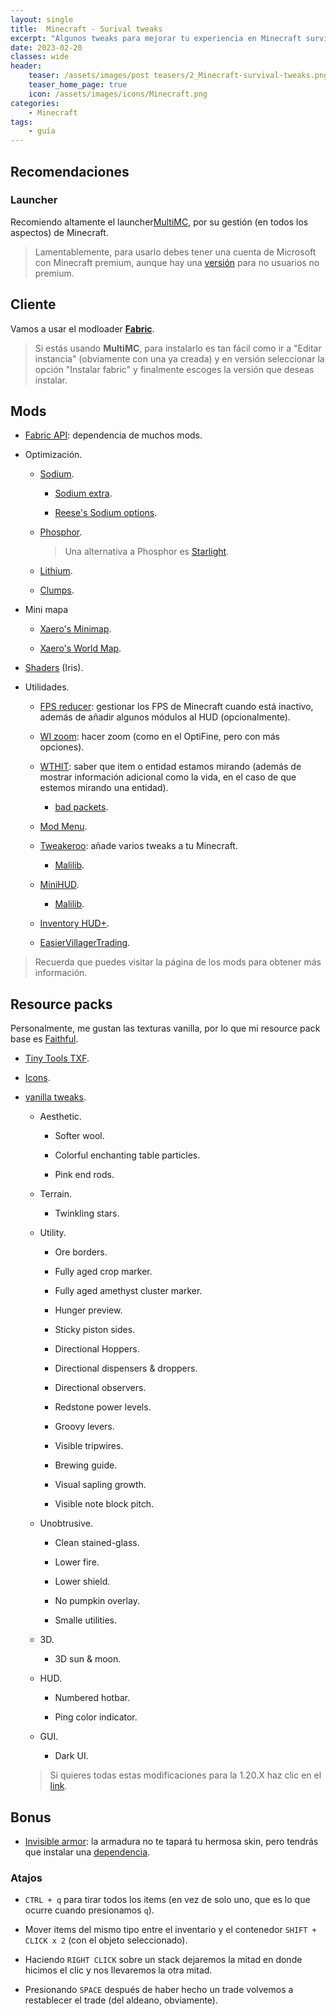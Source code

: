 ```yaml
---
layout: single
title:  Minecraft - Surival tweaks
excerpt: "Algunos tweaks para mejorar tu experiencia en Minecraft survival."
date: 2023-02-20
classes: wide
header:
    teaser: /assets/images/post teasers/2_Minecraft-survival-tweaks.png
    teaser_home_page: true
    icon: /assets/images/icons/Minecraft.png
categories:
    - Minecraft
tags:
    - guía
---
```


## Recomendaciones

### Launcher

Recomiendo altamente el launcher[MultiMC](https://multimc.org), por su gestión (en todos los aspectos) de Minecraft.

> Lamentablemente, para usarlo debes tener una cuenta de Microsoft con Minecraft premium, aunque hay una [versión](https://github.com/UltimMC/Launcher) para no usuarios no premium.

## Cliente

Vamos a usar el modloader [**Fabric**](https://fabricmc.net).

> Si estás usando **MultiMC**, para instalarlo es tan fácil como ir a "Editar instancia" (obviamente con una ya creada) y en versión seleccionar la opción "Instalar fabric" y finalmente escoges la versión que deseas instalar.

## Mods

- [Fabric API](https://www.curseforge.com/minecraft/mc-mods/fabric-api): dependencia de muchos mods.

- Optimización.

	- [Sodium](https://modrinth.com/mod/sodium).

		- [Sodium extra](https://modrinth.com/mod/sodium-extra).

		- [Reese's Sodium options](https://modrinth.com/mod/reeses-sodium-options).

	- [Phosphor](https://www.curseforge.com/minecraft/mc-mods/phosphor).

		> Una alternativa a Phosphor es [Starlight](https://www.curseforge.com/minecraft/mc-mods/starlight).

	- [Lithium](https://modrinth.com/mod/lithium).

	- [Clumps](https://www.curseforge.com/minecraft/mc-mods/clumps).

- Mini mapa

	- [Xaero's Minimap](https://www.curseforge.com/minecraft/mc-mods/xaeros-minimap).

	- [Xaero's World Map](https://www.curseforge.com/minecraft/mc-mods/xaeros-world-map).

- [Shaders](https://www.curseforge.com/minecraft/mc-mods/irisshaders) (Iris).

- Utilidades.

	- [FPS reducer](https://www.curseforge.com/minecraft/mc-mods/fps-reducer): gestionar los FPS de Minecraft cuando está inactivo, además de añadir algunos módulos al HUD (opcionalmente).

	- [WI zoom](https://www.curseforge.com/minecraft/mc-mods/wi-zoom): hacer zoom (como en el OptiFine, pero con más opciones).

	- [WTHIT](https://www.curseforge.com/minecraft/mc-mods/wthit): saber que item o entidad estamos mirando (además de mostrar información adicional como la vida, en el caso de que estemos mirando una entidad).

		- [bad packets](https://www.curseforge.com/minecraft/mc-mods/badpackets).

	- [Mod Menu](https://modrinth.com/mod/modmenu).

	- [Tweakeroo](https://www.curseforge.com/minecraft/mc-mods/tweakeroo): añade varios tweaks a tu Minecraft.

		- [Malilib](https://www.curseforge.com/minecraft/mc-mods/malilib).

	- [MiniHUD](https://www.curseforge.com/minecraft/mc-mods/minihud).

		- [Malilib](https://www.curseforge.com/minecraft/mc-mods/malilib).

	- [Inventory HUD+](https://www.curseforge.com/minecraft/mc-mods/inventory-hud-forge).

	- [EasierVillagerTrading](https://beta.curseforge.com/minecraft/mc-mods/easiervillagertrading).

> Recuerda que puedes visitar la página de los mods para obtener más información.

## Resource packs

Personalmente, me gustan las texturas vanilla, por lo que mi resource pack base es [Faithful](https://modrinth.com/resourcepack/faithful-64x).

- [Tiny Tools TXF](https://www.curseforge.com/minecraft/texture-packs/tiny-tools-txf).

- [Icons](https://modrinth.com/resourcepack/icons).

- [vanilla tweaks](https://vanillatweaks.net/picker/resource-packs).

	- Aesthetic.

		- Softer wool.

		- Colorful enchanting table particles.

		- Pink end rods.

	- Terrain.

		- Twinkling stars.

	- Utility.

		- Ore borders.

		- Fully aged crop marker.

		- Fully aged amethyst cluster marker.

		- Hunger preview.

		- Sticky piston sides.

		- Directional Hoppers.

		- Directional dispensers & droppers.

		- Directional observers.

		- Redstone power levels.

		- Groovy levers.

		- Visible tripwires.

		- Brewing guide.

		- Visual sapling growth.

		- Visible note block pitch.

	- Unobtrusive.

		- Clean stained-glass.

		- Lower fire.

		- Lower shield.

		- No pumpkin overlay.

		- Smalle utilities.

	- 3D.

		- 3D sun & moon.

	- HUD.

		- Numbered hotbar.

		- Ping color indicator.

	- GUI.

		- Dark UI.

	> Si quieres todas estas modificaciones para la 1.20.X haz clic en el [link](https://vanillatweaks.net/share#PaRDQ3).

## Bonus

- [Invisible armor](https://modrinth.com/resourcepack/invisible-armor-for-players-only): la armadura no te tapará tu hermosa skin, pero tendrás que instalar una [dependencia](https://beta.curseforge.com/minecraft/mc-mods/chime-fabric).

### Atajos

- `CTRL + q` para tirar todos los items (en vez de solo uno, que es lo que ocurre cuando presionamos `q`).

- Mover items del mismo tipo entre el inventario y el contenedor `SHIFT + CLICK x 2` (con el objeto seleccionado).

- Haciendo `RIGHT CLICK` sobre un stack dejaremos la mitad en donde hicimos el clic y nos llevaremos la otra mitad.

- Presionando `SPACE` después de haber hecho un trade volvemos a restablecer el trade (del aldeano, obviamente).

